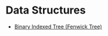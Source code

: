 # Data Structures
* [Binary Indexed Tree (Fenwick Tree)](https://github.com/jpa99/Algorithms/edit/master/Data%20Structures/Binary_Indexed_Tree.java)
